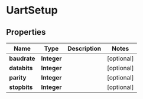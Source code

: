 

# UartSetup


## Properties

| Name | Type | Description | Notes |
|------------ | ------------- | ------------- | -------------|
|**baudrate** | **Integer** |  |  [optional] |
|**databits** | **Integer** |  |  [optional] |
|**parity** | **Integer** |  |  [optional] |
|**stopbits** | **Integer** |  |  [optional] |



